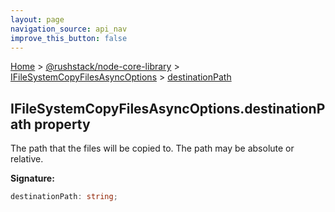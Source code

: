 ```yaml
---
layout: page
navigation_source: api_nav
improve_this_button: false
---
```



[Home](./index.md) &gt; [@rushstack/node-core-library](./node-core-library.md) &gt; [IFileSystemCopyFilesAsyncOptions](./node-core-library.ifilesystemcopyfilesasyncoptions.md) &gt; [destinationPath](./node-core-library.ifilesystemcopyfilesasyncoptions.destinationpath.md)

## IFileSystemCopyFilesAsyncOptions.destinationPath property

The path that the files will be copied to. The path may be absolute or relative.

<b>Signature:</b>

```typescript
destinationPath: string;
```
